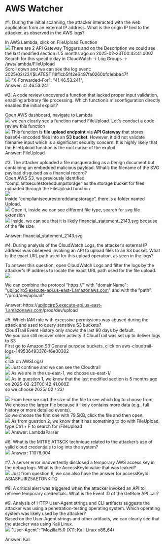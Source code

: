 # AWS Watcher
\#1. During the initial scanning, the attacker interacted with the web application from an external IP address. What is the origin IP tied to the attacker, as observed in the AWS logs?

In AWS Lambda, click on FileUpload Function   
![](images/1.png)
There are 2 API Gateway Triggers and on the Description we could see the last modified section is 5 months ago on  2025-02-23T00:42:41.000Z   
Search for this specific day in CloudWatch \-\> Log Groups \-\> /aws/lambda/FileUpload  
Scroll down and we can see the log event: 2025/02/23/\[$LATEST\]18f1cb5f42e6497fa0260bfc1ebba47f   
![](images/2.png)
"X-Forwarded-For": "41.46.53.241",  
Answer: 41.46.53.241

\#2. A code review uncovered a function that lacked proper input validation, enabling arbitrary file processing. Which function’s misconfiguration directly enabled the initial exploit?

Open AWS dashboard, navigate to Lambda  
![](images/3.png)
  we can clearly see a function named FileUpload. Let's conduct a code review this function  
![](images/4.png)
This function is **file upload endpoint** via **API Gateway** that stores base64-encoded files into an **S3 bucket**. However, it did not validate filename input which is a significant security concern. It is highly likely that the FileUpload function is the root cause of the exploit.  
Answer: FileUpload

\#3. The attacker uploaded a file masquerading as a benign document but containing an embedded malicious payload. What’s the filename of the SVG payload disguised as a financial record?  
Open AWS S3, we previously identified “compliantsecurestoreddumpstorage” as the storage bucket for files uploaded through the FileUpload function   
![](images/5.png)  
Inside “compliantsecurestoreddumpstorage”, there is a folder named Upload.   
![](images/6.png)
Open it, inside we can see different file type, search for svg file extension  
![](images/7.png) 
Inside, we can see that it is likely financial\_statement\_2143.svg because of the file size

Answer: financial\_statement\_2143.svg

\#4. During analysis of the CloudWatch Logs, the attacker’s external IP address was observed invoking an API to upload files to an S3 bucket. What is the exact URL path used for this upload operation, as seen in the logs?

To answer this question, open CloudWatch Logs and filter the logs by the attacker's IP address to locate the exact URL path used for the file upload.  
![](images/8.png)

We can combine the protocol "https://" with "domainName": "[upilqcjrp5.execute-api.us-east-1.amazonaws.com](http://upilqcjrp5.execute-api.us-east-1.amazonaws.com)" and with the "path": "/prod/dev/upload"

Answer: https://[upilqcjrp5.execute-api.us-east-1.amazonaws.com](http://upilqcjrp5.execute-api.us-east-1.amazonaws.com)/prod/dev/upload

\#5. Which IAM role with excessive permissions was abused during the attack and used to query sensitive S3 buckets?  
CloudTrail Event History only shows the last 90 days by default.  
We you can still recover older activity if CloudTrail was set up to deliver logs to S3  
First go to Amazon S3 General purpose buckets, click on aws-cloudtrail-logs-149536493376-f6e00302   
![](images/9.png)  
click on AWSLogs/  
![](images/10.png)
Just continue and we can see the Cloudtrail   
![](images/11.png) 
As we are in the us-east-1, we choose us-east-1/   
![](images/12.png)
As in question 1, we know that the last modified section is 5 months ago on  2025-02-23T00:42:41.000Z   
so we choose 2025/ 02 / 23/

![](images/13.png) 
From here we sort the size of the file to see which log to choose from, We choose the larger file because it likely contains more data (e.g., full history or more detailed events).  
So we choose the first one with 79.5KB, click the file and then open.  
![](images/14.png)
As from question 2, we know that it has something to do with FileUpload, type Ctrl \+ F to search for /FileUpload   
![](images/15.png) 
Answer: LambdaParser

\#6. What is the MITRE ATT\&CK technique related to the attacker’s use of valid cloud credentials to log into the system?  
![](images/16.png) 
Answer: T1078.004

\#7. A server error inadvertently disclosed a temporary AWS access key in the debug logs. What is the AccessKeyId value that was leaked?  
![](images/17.png)
Just from question 6, we can also have the answer for accessKeyId: ASIASFUIRZ5AETONKITQ

\#8. A critical alert was triggered when the attacker invoked an API to retrieve temporary credentials. What is the Event ID of the GetRole API call?

\#9. Analysis of HTTP User-Agent strings and CLI artifacts suggests the attacker was using a penetration-testing operating system. Which operating system was likely used by the attacker?  
Based on the User-Agent strings and other artifacts, we can clearly see that the attacker was using Kali Linux.  
![](images/18.png)
"User-Agent": "Mozilla/5.0 (X11; Kali Linux x86\_64)

Answer: Kali
